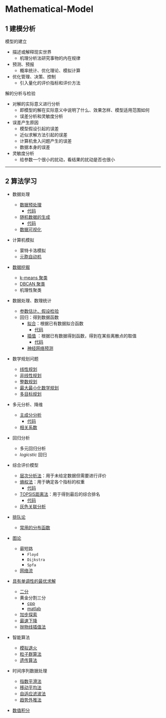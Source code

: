 # Mathematical-Model

## 1 建模分析
模型的建立
+ 描述或解释现实世界
    + 机理分析法研究事物的内在规律
+ 预测、预报
    + 概率统计、优化理论、模拟计算
+ 优化管理、决策、控制
    + 引入量化的评价指标和评价方法

解的分析与检验
+ 对解的实际意义进行分析
    + 即模型的解在实际意义中说明了什么、效果怎样、模型适用范围如何
    + 误差分析和灵敏度分析
+ 误差产生原因
    + 模型假设引起的误差
    + 近似求解方法引起的误差
    + 计算机舍入问题产生的误差
    + 数据本身的误差
+ 灵敏度分析
    +  给参数一个很小的扰动，看结果的扰动是否也很小
----
## 2 算法学习
+ 数据处理
    + [数据预处理](https://www.cnblogs.com/hhyx/p/13516029.html) 
        + [代码](https://github.com/hhyxx/Mathematical-Model/tree/main/DataProcessing/DataStandardization)
    + [随机数据的生成](https://www.cnblogs.com/hhyx/p/13531589.html) 
        + [代码](https://github.com/hhyxx/Mathematical-Model/tree/main/DataProcessing/Random)
    + [数据可视化](https://github.com/hhyxx/Mathematical-Model/tree/main/DataProcessing/DataVisualization)
+ 计算机模拟
    + 蒙特卡洛模拟
    + [元胞自动机](https://github.com/hhyxx/Mathematical-Model/tree/main/Simulate/CellularAutomata)
+ [数据挖掘](https://github.com/hhyxx/Mathematical-Model/tree/main/Clustering)
    + [k-means 聚类](https://github.com/hhyxx/Mathematical-Model/blob/main/Clustering/kmean.m)
    + [DBCAN 聚类](https://github.com/hhyxx/Mathematical-Model/tree/main/Clustering/DBSCAN)
    + 机理性聚类
+ 数据处理、数理统计
    + [参数估计、假设检验](https://github.com/hhyxx/Mathematical-Model/tree/main/DataProcessing/ParameterPstimationAndHypothesis%20)
    + 回归：得到数据函数
        + [拟合](https://www.cnblogs.com/hhyx/p/13401503.html)：根据已有数据拟合函数
            + [代码](https://github.com/hhyxx/Mathematical-Model/tree/main/Regression/%E6%8B%9F%E5%90%88)
        + [插值](https://www.cnblogs.com/hhyx/p/13401503.html)
        ：根据已有数据得到函数，得到在某些离散点的取值
            + [代码](https://github.com/hhyxx/Mathematical-Model/tree/main/Regression/%E6%8F%92%E5%80%BC)
        + [神经网络预测](https://github.com/hhyxx/Mathematical-Model/tree/main/Regression/%E7%A5%9E%E7%BB%8F%E7%BD%91%E7%BB%9C%E9%A2%84%E6%B5%8B)
+ 数学规划问题
    + [线性规划](https://github.com/hhyxx/Mathematical-Model/tree/main/MathematicalProgramming/1%20LinearProgramming)
    + [非线性规划](https://github.com/hhyxx/Mathematical-Model/tree/main/MathematicalProgramming/2%20NonlinearProgramming)
    + [整数规划](https://github.com/hhyxx/Mathematical-Model/tree/main/MathematicalProgramming/3%20IntegerProgramming)
    + [最大最小化数学规划](https://github.com/hhyxx/Mathematical-Model/tree/main/MathematicalProgramming/4%20MinmaxProgramming/code11)
    + [多目标规划](https://github.com/hhyxx/Mathematical-Model/tree/main/MathematicalProgramming/5%20MultiObjectiveProgramming)
+ 多元分析、降维
    + [主成分分析](https://www.cnblogs.com/hhyx/p/13514752.html)
        + [代码](https://github.com/hhyxx/Mathematical-Model/tree/main/DimensionalityReduction/PCA)
    + [相关系数](https://github.com/hhyxx/Mathematical-Model/tree/main/DimensionalityReduction/CorrelationCoefficient)
+ 回归分析
    + 多元回归分析
    + $logicstic$ 回归 
+ 综合评价模型
    + [层次分析法](https://www.cnblogs.com/hhyx/p/13137480.html)：用于未给定数据但需要进行评价
    + [熵权法](https://www.cnblogs.com/hhyx/p/13552610.html)：用于确定各个指标的权重
        + [代码](https://github.com/hhyxx/Mathematical-Model/tree/main/Evaluation/EntropyMethod)
    + [TOPSIS距离法](https://www.cnblogs.com/hhyx/p/13554605.html)：用于得到最后的综合排名
        + [代码](https://github.com/hhyxx/Mathematical-Model/tree/main/Evaluation/Topsis)
    + [灰色关联分析](https://github.com/hhyxx/Mathematical-Model/tree/main/Evaluation/GreyRelationalAnalysis)
+ [排队论](https://www.cnblogs.com/hhyx/p/13524728.html) 
    + [常用的分布函数](https://www.cnblogs.com/hhyx/p/13517768.html) 
+ [图论](https://github.com/hhyxx/Mathematical-Model/tree/main/Graph)
    + 最短路
        + `Floyd`
        + `Dijkstra`
        + `Spfa`     
    + [网络流](https://www.cnblogs.com/hhyx/p/13558459.html) 
+ [具有单调性的最优求解]()
    + [二分](https://github.com/hhyxx/Mathematical-Model/tree/main/MonotonicFunctionBestAnswer/matlab/%E4%BA%8C%E5%88%86)
    + 黄金分割三分
        + [cpp](https://github.com/hhyxx/Mathematical-Model/blob/main/MonotonicFunctionBestAnswer/c%2B%2B/%E9%BB%84%E9%87%91%E5%88%86%E5%89%B2%E6%B3%95.cpp)
        + [matlab](https://github.com/hhyxx/Mathematical-Model/tree/main/MonotonicFunctionBestAnswer/matlab/%E9%BB%84%E9%87%91%E5%88%86%E5%89%B2%E4%B8%89%E5%88%86%E6%B3%95)
    + [加步探索](https://github.com/hhyxx/Mathematical-Model/tree/main/MonotonicFunctionBestAnswer/matlab/%E5%8A%A0%E6%AD%A5%E6%8E%A2%E7%B4%A2%E6%B3%95)
    + [最速下降](https://github.com/hhyxx/Mathematical-Model/tree/main/MonotonicFunctionBestAnswer/matlab/%E6%9C%80%E9%80%9F%E4%B8%8B%E9%99%8D%E6%B3%95)
    + [抛物线插值法](https://github.com/hhyxx/Mathematical-Model/blob/main/MonotonicFunctionBestAnswer/c%2B%2B/%E6%8A%9B%E7%89%A9%E7%BA%BF%E6%8F%92%E5%80%BC.cpp)


+ 智能算法
    + [模拟退火](https://github.com/hhyxx/Mathematical-Model/tree/main/IntelligentSearch/SA)
    + [粒子群算法](https://github.com/hhyxx/Mathematical-Model/tree/main/IntelligentSearch/PSO)
    + [遗传算法](https://github.com/hhyxx/Mathematical-Model/tree/main/IntelligentSearch/GeneticAlgorithm)
+ 时间序列数据处理
    + [指数平滑法](https://github.com/hhyxx/Mathematical-Model/tree/main/TimeSerie/%E6%8C%87%E6%95%B0%E5%B9%B3%E6%BB%91%E6%B3%95)
    + [移动平均法](https://github.com/hhyxx/Mathematical-Model/tree/main/TimeSerie/%E7%A7%BB%E5%8A%A8%E5%B9%B3%E5%9D%87%E6%B3%95)
    + [自适应滤波法](https://github.com/hhyxx/Mathematical-Model/tree/main/TimeSerie/%E8%87%AA%E9%80%82%E5%BA%94%E6%BB%A4%E6%B3%A2%E6%B3%95)
    + [趋势外推法](https://github.com/hhyxx/Mathematical-Model/tree/main/TimeSerie/%E8%B6%8B%E5%8A%BF%E5%A4%96%E6%8E%A8%E9%A2%84%E6%B5%8B%E6%B3%95)
+ [数值积分](https://www.cnblogs.com/hhyx/p/13577891.html)
